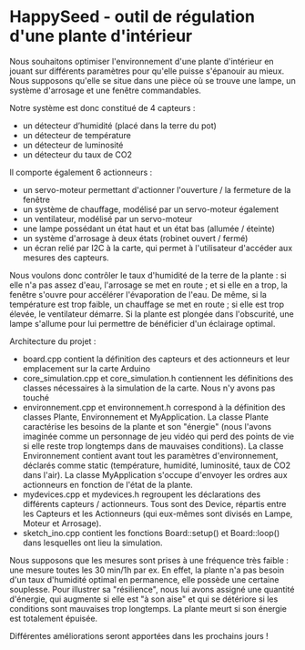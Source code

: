 # HappySeed - outil de régulation d'une plante d'intérieur

Nous souhaitons optimiser l'environnement d'une plante d'intérieur en jouant sur différents paramètres pour qu'elle puisse s'épanouir au mieux. Nous supposons qu'elle se situe dans une pièce où se trouve une lampe, un système d'arrosage et une fenêtre commandables.

Notre système est donc constitué de 4 capteurs :
- un détecteur d’humidité (placé dans la terre du pot)
- un détecteur de température
- un détecteur de luminosité
- un détecteur du taux de CO2

Il comporte également 6 actionneurs :
- un servo-moteur permettant d'actionner l'ouverture / la fermeture de la fenêtre
- un système de chauffage, modélisé par un servo-moteur également
- un ventilateur, modélisé par un servo-moteur
- une lampe possédant un état haut et un état bas (allumée / éteinte)
- un système d'arrosage à deux états (robinet ouvert / fermé)
- un écran relié par I2C à la carte, qui permet à l'utilisateur d'accéder aux mesures des capteurs.


Nous voulons donc contrôler le taux d'humidité de la terre de la plante : si elle n'a pas assez d'eau, l'arrosage se met en route ; et si elle en a trop, la fenêtre s'ouvre pour accélérer l'évaporation de l'eau.
De même, si la température est trop faible, un chauffage se met en route ; si elle est trop élevée, le ventilateur démarre.
Si la plante est plongée dans l'obscurité, une lampe s'allume pour lui permettre de bénéficier d'un éclairage optimal.


Architecture du projet :
- board.cpp contient la définition des capteurs et des actionneurs et leur emplacement sur la carte Arduino
- core_simulation.cpp et core_simulation.h contiennent les définitions des classes nécessaires à la simulation de la carte. Nous n'y avons pas touché
- environnement.cpp et environnement.h correspond à la définition des classes Plante, Environnement et MyApplication. La classe Plante caractérise les besoins de la plante et son "énergie" (nous l'avons imaginée comme un personnage de jeu vidéo qui perd des points de vie si elle reste trop longtemps dans de mauvaises conditions). La classe Environnement contient avant tout les paramètres d'environnement, déclarés comme static (température, humidité, luminosité, taux de CO2 dans l'air). La classe MyApplication s'occupe d'envoyer les ordres aux actionneurs en fonction de l'état de la plante.
- mydevices.cpp et mydevices.h regroupent les déclarations des différents capteurs / actionneurs. Tous sont des Device, répartis entre les Capteurs et les Actionneurs (qui eux-mêmes sont divisés en Lampe, Moteur et Arrosage).
- sketch_ino.cpp contient les fonctions Board::setup() et Board::loop() dans lesquelles ont lieu la simulation.


Nous supposons que les mesures sont prises à une fréquence très faible : une mesure toutes les 30 min/1h par ex. En effet, la plante n'a pas besoin d'un taux d'humidité optimal en permanence, elle possède une certaine souplesse. 
Pour illustrer sa "résilience", nous lui avons assigné une quantité d'énergie, qui augmente si elle est "à son aise" et qui se détériore si les conditions sont mauvaises trop longtemps. La plante meurt si son énergie est totalement épuisée.

Différentes améliorations seront apportées dans les prochains jours !
